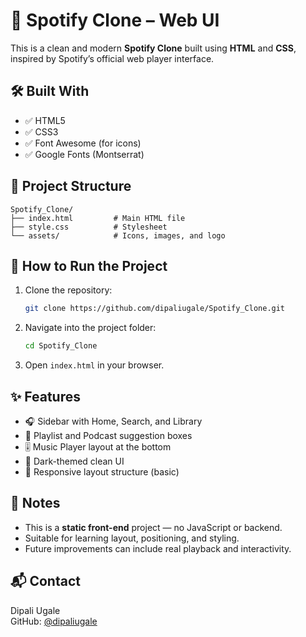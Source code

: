 # 🎵 Spotify Clone – Web UI

This is a clean and modern **Spotify Clone** built using **HTML** and **CSS**, inspired by Spotify’s official web player interface.

## 🛠️ Built With

- ✅ HTML5  
- ✅ CSS3  
- ✅ Font Awesome (for icons)  
- ✅ Google Fonts (Montserrat)

## 📁 Project Structure

```
Spotify_Clone/
├── index.html         # Main HTML file
├── style.css          # Stylesheet
└── assets/            # Icons, images, and logo
```

## 🚀 How to Run the Project

1. Clone the repository:
   ```bash
   git clone https://github.com/dipaliugale/Spotify_Clone.git
   ```

2. Navigate into the project folder:
   ```bash
   cd Spotify_Clone
   ```

3. Open `index.html` in your browser.

## ✨ Features

- 🎧 Sidebar with Home, Search, and Library
- 🎵 Playlist and Podcast suggestion boxes
- 🎚️ Music Player layout at the bottom
- 🌙 Dark-themed clean UI
- 📱 Responsive layout structure (basic)

## 📌 Notes

- This is a **static front-end** project — no JavaScript or backend.
- Suitable for learning layout, positioning, and styling.
- Future improvements can include real playback and interactivity.

## 📬 Contact

Dipali Ugale  
GitHub: [@dipaliugale](https://github.com/dipaliugale)
